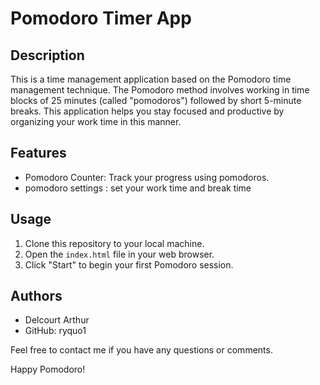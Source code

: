 # Pomodoro Timer App

## Description
This is a time management application based on the Pomodoro time management technique. The Pomodoro method involves working in time blocks of 25 minutes (called "pomodoros") followed by short 5-minute breaks. 
This application helps you stay focused and productive by organizing your work time in this manner.

## Features
- Pomodoro Counter: Track your progress using pomodoros.
- pomodoro settings : set your work time and break time

## Usage
1. Clone this repository to your local machine.
2. Open the `index.html` file in your web browser.
4. Click "Start" to begin your first Pomodoro session.

## Authors
- Delcourt Arthur
- GitHub: ryquo1

Feel free to contact me if you have any questions or comments.

Happy Pomodoro!

